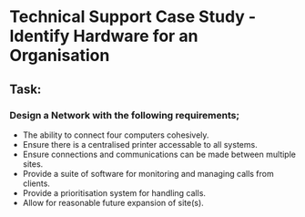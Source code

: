 # Technical Support Case Study - Identify Hardware for an Organisation

## Task:
### Design a Network with the following requirements;

- The ability to connect four computers cohesively.
- Ensure there is a centralised printer accessable to all systems.
- Ensure connections and communications can be made between multiple sites.
- Provide a suite of software for monitoring and managing calls from clients.
- Provide a prioritisation system for handling calls.
- Allow for reasonable future expansion of site(s).
